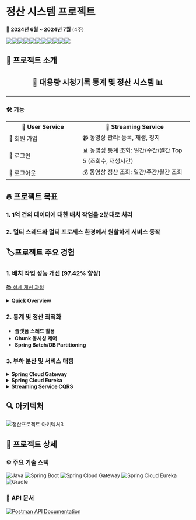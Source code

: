 # 정산 시스템 프로젝트

📅 **2024년 6월 ~ 2024년 7월** (4주)

<img src="https://img.shields.io/badge/Spring Boot-6DB33F?style=for-the-badge&logo=Spring Boot&logoColor=white"><img src="https://img.shields.io/badge/Spring%20Batch-6DB33F?style=for-the-badge&logo=spring&logoColor=white"><img src="https://img.shields.io/badge/Spring Cloud-6DB33F?style=for-the-badge&logo= &logoColor=white"><img src="https://img.shields.io/badge/Spring Security-6DB33F?style=for-the-badge&logo=Spring Security&logoColor=white"><img src="https://img.shields.io/badge/JPA-59666C?style=for-the-badge&logo=Hibernate&logoColor=white"><img src="https://img.shields.io/badge/QueryDSL-0769AD?style=for-the-badge&logo=Java&logoColor=white"><img src="https://img.shields.io/badge/MySQL-4479A1?style=for-the-badge&logo=MySQL&logoColor=white"><img src="https://img.shields.io/badge/Docker-2496ED?style=for-the-badge&logo=Docker&logoColor=white"><img src="https://img.shields.io/badge/Prometheus-E6522C?style=for-the-badge&logo=Prometheus&logoColor=white"><img src="https://img.shields.io/badge/Grafana-F46800?style=for-the-badge&logo=Grafana&logoColor=white"><img src="https://img.shields.io/badge/GitHub Actions-2088FF?style=for-the-badge&logo=GitHub Actions&logoColor=white">


## 📌 프로젝트 소개

<div align="center">
  <h2>
    <strong>🎥 대용량 시청기록 통계 및 정산 시스템 📊</strong>
  </h2>
</div>

---


### 🛠️ 기능

<table style="width: 100%;">
  <tr>
    <th style="width: 40%;">👥 User Service</th>
    <th style="width: 60%;">🎥 Streaming Service</th>
  </tr>
  <tr>
    <td>👤 회원 가입</td>
    <td>📹 동영상 관리: 등록, 재생, 정지</td>
  </tr>
  <tr>
    <td>🔐 로그인</td>
    <td>📊 동영상 통계 조회: 일간/주간/월간 Top 5 (조회수, 재생시간)</td>
  </tr>
  <tr>
    <td>🚪 로그아웃</td>
    <td>💰 동영상 정산 조회: 일간/주간/월간 조회</td>
  </tr>
</table>

## 🔥 프로젝트 목표
### 1.  1억 건의 데이터에 대한 배치 작업을 2분대로 처리
### 2.  멀티 스레드와 멀티 프로세스 환경에서 원할하게 서비스 동작

## 🏷️프로젝트 주요 경험 

### 1. 배치 작업 성능 개선 (97.42% 향상)
[📚 상세 개선 과정](https://www.notion.so/9e7b94b212764f31b2f76cc9dc8a7a8f)

<details>
<summary><strong>Quick Overview</strong></summary>

### 📊 최종 성능
**1억 건 기준 실측 결과: 2m3s895ms**

### 📈 성능 개선 추이

| 단계 | 데이터 규모 | 처리 시간 | 개선율 |
|------|------------|-----------|--------|
| 최적화 전 | 5천만 건 | 40분+ | - |
| 1차 최적화 | 5천만 건 | 37분 12초 | 7%+ ↓ |
| 2차 최적화 | 5천만 건 | 10분 40초 | 73.33% ↓ |
| 3차 최적화 | 5천만 건 | 1분 1초 (추정)* | 97.42% ↓ |

*3차 최적화 결과는 1억 건 기준 실측치를 바탕으로 5천만 건에 대해 선형적으로 추정한 값입니다.

### 🚀 주요 개선 포인트
1. **1차 최적화**: Spring Batch 파티셔닝 도입, Chunk 크기 최적화
2. **2차 최적화**: 데이터베이스 인덱싱, 쿼리 최적화
3. **3차 최적화**: JPA 제거, JDBC 직접 사용, 벌크 연산 적용

</details>



### 2. 통계 및 정산 최적화
- **플랫폼 스레드 활용**
- **Chunk 동시성 제어**
- **Spring Batch/DB Partitioning**

### 3. 부하 분산 및 서비스 매핑

<details>
<summary><strong>Spring Cloud Gateway</strong></summary>

- 중앙 집중식 인증 및 권한 부여, JWT 토큰 검증
- 로드 밸런싱: 라운드 로빈 방식으로 트래픽 분산

</details>

<details>
<summary><strong>Spring Cloud Eureka</strong></summary>

- Eureka 서비스 ID를 활용한 자동 서비스 매핑
   - Eureka에 등록된 서비스 ID를 활용하여 요청을 자동으로 해당 서비스로 매핑
   - streaming-service 멀티 프로세스를 동일한 serviceId로 매핑하여 효율적인 부하 분산
- Eureka Server를 통한 서비스 디스커버리
   - 서비스 자동 등록 및 검색
   - 서비스 헬스 체크 및 실시간 상태 모니터링

</details>

<details>
<summary><strong>Streaming Service CQRS</strong></summary>

- CQRS (Command Query Responsibility Segregation) 패턴 적용
   - 명령(쓰기 작업)과 조회(읽기 작업)의 책임 분리
- DB Main-Replica 구조 구현
   - Main DB: 쓰기 작업 전담, 데이터 일관성 보장
   - Replica DB: 읽기 작업 전담, 조회 성능 최적화
   - DB 간 ROW단위 실시간 동기화로 데이터 정합성 유지
- 트래픽 분산 및 가용성 향상
   - 읽기 작업의 부하를 Replica DB로 분산

</details>


## 🔍 아키텍처
![정산프로젝트 아키텍처3](https://github.com/user-attachments/assets/e8a2cd35-44b2-4e3d-aacc-69beb6342018)

## 📃 프로젝트 상세

### ⚙️️ 주요 기술 스택

![Java](https://img.shields.io/badge/Java-21-007396?style=flat-square&logo=java&logoColor=white)
![Spring Boot](https://img.shields.io/badge/Spring%20Boot-3.3.1-6DB33F?style=flat-square&logo=spring-boot&logoColor=white)
![Spring Cloud Gateway](https://img.shields.io/badge/Spring%20Cloud%20Gateway-4.1.4-6DB33F?style=flat-square&logo=spring&logoColor=white)
![Spring Cloud Eureka](https://img.shields.io/badge/Spring%20Cloud%20Eureka-4.1.2-6DB33F?style=flat-square&logo=spring&logoColor=white)
![Gradle](https://img.shields.io/badge/Gradle-8.8-02303A?style=flat-square&logo=gradle&logoColor=white)

### 📘 API 문서

[![Postman API Documentation](https://img.shields.io/badge/Postman-API%20Documentation-orange?style=for-the-badge&logo=postman)](https://documenter.getpostman.com/view/27591971/2sA3XWdKBy)

